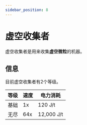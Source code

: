```yaml
---
sidebar_position: 8
---
```


# 虚空收集者

虚空收集者是用来收集**虚空微粒**的机器。

## 信息

目前虚空收集者有2个等级。

| 等级 | 速度 | 电力消耗 |
| ---- | --- | ------ |
| 基础 | 1x | 120 J/t |
| 无尽 | 64x | 12,000 J/t |

